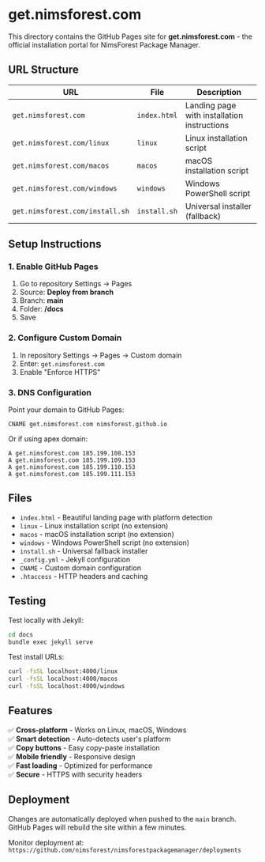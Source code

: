# get.nimsforest.com

This directory contains the GitHub Pages site for **get.nimsforest.com** - the official installation portal for NimsForest Package Manager.

## URL Structure

| URL | File | Description |
|-----|------|-------------|
| `get.nimsforest.com` | `index.html` | Landing page with installation instructions |
| `get.nimsforest.com/linux` | `linux` | Linux installation script |
| `get.nimsforest.com/macos` | `macos` | macOS installation script |
| `get.nimsforest.com/windows` | `windows` | Windows PowerShell script |
| `get.nimsforest.com/install.sh` | `install.sh` | Universal installer (fallback) |

## Setup Instructions

### 1. Enable GitHub Pages
1. Go to repository Settings → Pages
2. Source: **Deploy from branch**
3. Branch: **main** 
4. Folder: **/docs**
5. Save

### 2. Configure Custom Domain
1. In repository Settings → Pages → Custom domain
2. Enter: `get.nimsforest.com`
3. Enable "Enforce HTTPS"

### 3. DNS Configuration
Point your domain to GitHub Pages:

```
CNAME get.nimsforest.com nimsforest.github.io
```

Or if using apex domain:
```
A get.nimsforest.com 185.199.108.153
A get.nimsforest.com 185.199.109.153  
A get.nimsforest.com 185.199.110.153
A get.nimsforest.com 185.199.111.153
```

## Files

- `index.html` - Beautiful landing page with platform detection
- `linux` - Linux installation script (no extension)
- `macos` - macOS installation script (no extension)  
- `windows` - Windows PowerShell script (no extension)
- `install.sh` - Universal fallback installer
- `_config.yml` - Jekyll configuration
- `CNAME` - Custom domain configuration
- `.htaccess` - HTTP headers and caching

## Testing

Test locally with Jekyll:
```bash
cd docs
bundle exec jekyll serve
```

Test install URLs:
```bash
curl -fsSL localhost:4000/linux
curl -fsSL localhost:4000/macos
curl -fsSL localhost:4000/windows
```

## Features

✅ **Cross-platform** - Works on Linux, macOS, Windows  
✅ **Smart detection** - Auto-detects user's platform  
✅ **Copy buttons** - Easy copy-paste installation  
✅ **Mobile friendly** - Responsive design  
✅ **Fast loading** - Optimized for performance  
✅ **Secure** - HTTPS with security headers  

## Deployment

Changes are automatically deployed when pushed to the `main` branch. GitHub Pages will rebuild the site within a few minutes.

Monitor deployment at: `https://github.com/nimsforest/nimsforestpackagemanager/deployments`